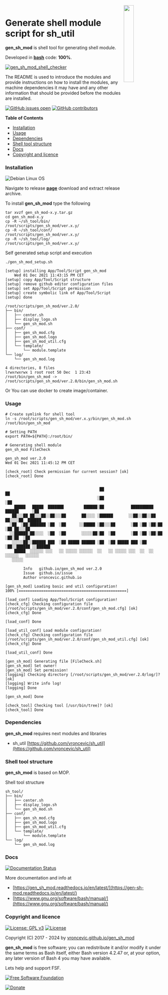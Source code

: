 <img align="right" src="https://raw.githubusercontent.com/vroncevic/gen_sh_mod/dev/docs/gen_sh_mod_logo.png" width="25%">

# Generate shell module script for sh_util

**gen_sh_mod** is shell tool for generating shell module.

Developed in **[bash](https://en.wikipedia.org/wiki/Bash_(Unix_shell))** code: **100%**.

[![gen_sh_mod_shell_checker](https://github.com/vroncevic/gen_sh_mod/actions/workflows/gen_sh_mod_shell_checker.yml/badge.svg)](https://github.com/vroncevic/gen_sh_mod/actions/workflows/gen_sh_mod_shell_checker.yml)

The README is used to introduce the modules and provide instructions on
how to install the modules, any machine dependencies it may have and any
other information that should be provided before the modules are installed.

[![GitHub issues open](https://img.shields.io/github/issues/vroncevic/gen_sh_mod.svg)](https://github.com/vroncevic/gen_sh_mod/issues) [![GitHub contributors](https://img.shields.io/github/contributors/vroncevic/gen_sh_mod.svg)](https://github.com/vroncevic/gen_sh_mod/graphs/contributors)

<!-- START doctoc generated TOC please keep comment here to allow auto update -->
<!-- DON'T EDIT THIS SECTION, INSTEAD RE-RUN doctoc TO UPDATE -->
**Table of Contents**

- [Installation](#installation)
- [Usage](#usage)
- [Dependencies](#dependencies)
- [Shell tool structure](#shell-tool-structure)
- [Docs](#docs)
- [Copyright and licence](#copyright-and-licence)

<!-- END doctoc generated TOC please keep comment here to allow auto update -->

### Installation

![Debian Linux OS](https://raw.githubusercontent.com/vroncevic/gen_sh_mod/dev/docs/debtux.png)

Navigate to release **[page](https://github.com/vroncevic/gen_sh_mod/releases)** download and extract release archive.

To install **gen_sh_mod** type the following

```
tar xvzf gen_sh_mod-x.y.tar.gz
cd gen_sh_mod-x.y
cp -R ~/sh_tool/bin/   /root/scripts/gen_sh_mod/ver.x.y/
cp -R ~/sh_tool/conf/  /root/scripts/gen_sh_mod/ver.x.y/
cp -R ~/sh_tool/log/   /root/scripts/gen_sh_mod/ver.x.y/
```

Self generated setup script and execution
```
./gen_sh_mod_setup.sh 

[setup] installing App/Tool/Script gen_sh_mod
	Wed 01 Dec 2021 11:43:15 PM CET
[setup] copy App/Tool/Script structure
[setup] remove github editor configuration files
[setup] set App/Tool/Script permission
[setup] create symbolic link of App/Tool/Script
[setup] done

/root/scripts/gen_sh_mod/ver.2.0/
├── bin/
│   ├── center.sh
│   ├── display_logo.sh
│   └── gen_sh_mod.sh
├── conf/
│   ├── gen_sh_mod.cfg
│   ├── gen_sh_mod.logo
│   ├── gen_sh_mod_util.cfg
│   └── template/
│       └── module.template
└── log/
    └── gen_sh_mod.log

4 directories, 8 files
lrwxrwxrwx 1 root root 50 Dec  1 23:43 /root/bin/gen_sh_mod -> /root/scripts/gen_sh_mod/ver.2.0/bin/gen_sh_mod.sh
```

Or You can use docker to create image/container.

### Usage

```
# Create symlink for shell tool
ln -s /root/scripts/gen_sh_mod/ver.x.y/bin/gen_sh_mod.sh /root/bin/gen_sh_mod

# Setting PATH
export PATH=${PATH}:/root/bin/

# Generating shell module
gen_sh_mod FileCheck

gen_sh_mod ver.2.0
Wed 01 Dec 2021 11:45:12 PM CET

[check_root] Check permission for current session? [ok]
[check_root] Done

                                                                                      
                                          ██                                      ██  
                                         ░██                                     ░██  
    █████   █████  ███████         ██████░██            ██████████   ██████      ░██  
   ██░░░██ ██░░░██░░██░░░██       ██░░░░ ░██████       ░░██░░██░░██ ██░░░░██  ██████  
  ░██  ░██░███████ ░██  ░██      ░░█████ ░██░░░██       ░██ ░██ ░██░██   ░██ ██░░░██  
  ░░██████░██░░░░  ░██  ░██       ░░░░░██░██  ░██       ░██ ░██ ░██░██   ░██░██  ░██  
   ░░░░░██░░██████ ███  ░██ █████ ██████ ░██  ░██ █████ ███ ░██ ░██░░██████ ░░██████  
    █████  ░░░░░░ ░░░   ░░ ░░░░░ ░░░░░░  ░░   ░░ ░░░░░ ░░░  ░░  ░░  ░░░░░░   ░░░░░░   
   ░░░░░                                                                               
	                                                      
		Info   github.io/gen_sh_mod ver.2.0 
		Issue  github.io/issue
		Author vroncevic.github.io

[gen_sh_mod] Loading basic and util configuration!
100% [================================================]

[load_conf] Loading App/Tool/Script configuration!
[check_cfg] Checking configuration file [/root/scripts/gen_sh_mod/ver.2.0/conf/gen_sh_mod.cfg] [ok]
[check_cfg] Done

[load_conf] Done

[load_util_conf] Load module configuration!
[check_cfg] Checking configuration file [/root/scripts/gen_sh_mod/ver.2.0/conf/gen_sh_mod_util.cfg] [ok]
[check_cfg] Done

[load_util_conf] Done

[gen_sh_mod] Generating file [FileCheck.sh]
[gen_sh_mod] Set owner!
[gen_sh_mod] Set permission!
[logging] Checking directory [/root/scripts/gen_sh_mod/ver.2.0/log/]? [ok]
[logging] Write info log!
[logging] Done

[gen_sh_mod] Done

[check_tool] Checking tool [/usr/bin/tree]? [ok]
[check_tool] Done
```

### Dependencies

**gen_sh_mod** requires next modules and libraries
* sh_util [https://github.com/vroncevic/sh_util](https://github.com/vroncevic/sh_util)

### Shell tool structure

**gen_sh_mod** is based on MOP.

Shell tool structure
```
sh_tool/
├── bin/
│   ├── center.sh
│   ├── display_logo.sh
│   └── gen_sh_mod.sh
├── conf/
│   ├── gen_sh_mod.cfg
│   ├── gen_sh_mod.logo
│   ├── gen_sh_mod_util.cfg
│   └── template/
│       └── module.template
└── log/
    └── gen_sh_mod.log
```

### Docs

[![Documentation Status](https://readthedocs.org/projects/gen_sh_mod/badge/?version=latest)](https://gen-sh-mod.readthedocs.io/projects/gen_sh_mod/en/latest/?badge=latest)

More documentation and info at
* [https://gen_sh_mod.readthedocs.io/en/latest/](https://gen-sh-mod.readthedocs.io/en/latest/)
* [https://www.gnu.org/software/bash/manual/](https://www.gnu.org/software/bash/manual/)

### Copyright and licence

[![License: GPL v3](https://img.shields.io/badge/License-GPLv3-blue.svg)](https://www.gnu.org/licenses/gpl-3.0) [![License](https://img.shields.io/badge/License-Apache%202.0-blue.svg)](https://opensource.org/licenses/Apache-2.0)

Copyright (C) 2017 - 2024 by [vroncevic.github.io/gen_sh_mod](https://vroncevic.github.io/gen_sh_mod)

**gen_sh_mod** is free software; you can redistribute it and/or modify
it under the same terms as Bash itself, either Bash version 4.2.47 or,
at your option, any later version of Bash 4 you may have available.

Lets help and support FSF.

[![Free Software Foundation](https://raw.githubusercontent.com/vroncevic/gen_sh_mod/dev/docs/fsf-logo_1.png)](https://my.fsf.org/)

[![Donate](https://www.paypalobjects.com/en_US/i/btn/btn_donateCC_LG.gif)](https://my.fsf.org/donate/)
